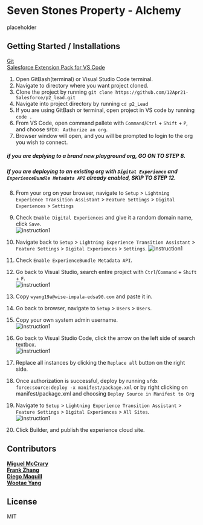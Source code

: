 # Seven Stones Property - Alchemy

placeholder

##  Getting Started / Installations
[Git](https://git-scm.com/downloads)  
[Salesforce Extension Pack for VS Code](https://marketplace.visualstudio.com/items?itemName=salesforce.salesforcedx-vscode)

1. Open GitBash(terminal) or Visual Studio Code terminal.
2. Navigate to directory where you want project cloned.
3. Clone the project by running `git clone https://github.com/12Apr21-Salesforce/p2_lead.git`
4. Navigate into project directory by running `cd p2_Lead`
5. If you are using GitBash or terminal, open project in VS code by running `code .`
6. From VS Code, open command pallete with `Command`/`Ctrl` + `Shift` + `P`, and choose `SFDX: Authorize an org`.
7. Browser window will open, and you will be prompted to login to the org you wish to connect.
##### if you are deplying to a brand new playground org, GO ON TO STEP 8.  
##### If you are deploying to an existing org with `Digital Experience` and `ExperienceBundle Metadata API` already enabled, SKIP TO STEP 12.
8. From your org on your browser, navigate to `Setup` > `Lightning Experience Transition Assistant` > `Feature Settings` > `Digital Experiences` > `Settings`  
8. Check `Enable Digital Experiences` and give it a random domain name, click `Save`.  
![instruction1](https://imgur.com/50ixCpu.png)
9. Navigate back to `Setup` > `Lightning Experience Transition Assistant` > `Feature Settings` > `Digital Experiences` > `Settings`.
![instruction1](https://imgur.com/BkYSdPC.png)
10. Check `Enable ExperienceBundle Metadata API`.  
11. Go back to Visual Studio, search entire project with `Ctrl`/`Command` + `Shift` + `F`.  
![instruction1](https://imgur.com/OZUMX07.png)
12. Copy `wyang19a@wise-impala-edsa90.com` and paste it in.
11. Go back to browser, navigate to `Setup` > `Users` > `Users`.
12. Copy your own system admin username.   
![instruction1](https://imgur.com/ILgD8yh.png)
13. Go back to Visual Studio Code, click the arrow on the left side of search textbox.  
![instruction1](https://imgur.com/pYcbvcF.png)

14. Replace all instances by clicking the `Replace all` button on the right side.
15. Once authorization is successful, deploy by running `sfdx force:source:deploy -x manifest/package.xml` or by right clicking on manifest/package.xml and choosing `Deploy Source in Manifest to Org`
16. Navigate to `Setup` > `Lightning Experience Transition Assistant` > `Feature Settings` > `Digital Experiences` > `All Sites`.  
![instruction1](https://imgur.com/sQtx9ia.png)
17. Click Builder, and publish the experience cloud site.



## Contributors
**[Miguel McCrary](https://github.com/Migizal)**  
**[Frank Zhang](https://github.com/frank1433)**  
**[Diego Maquill](https://github.com/diego-maquill)**  
**[Wootae Yang](https://github.com/wyang19a)**

## License
MIT